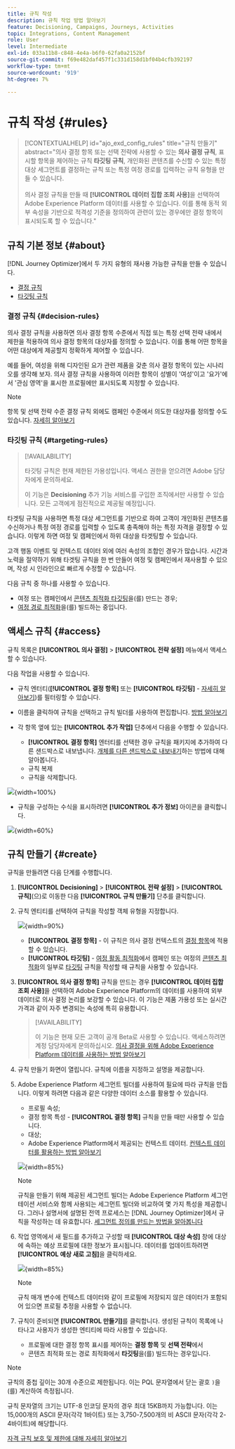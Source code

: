 ```yaml
---
title: 규칙 작성
description: 규칙 작업 방법 알아보기
feature: Decisioning, Campaigns, Journeys, Activities
topic: Integrations, Content Management
role: User
level: Intermediate
exl-id: 033a11b8-c848-4e4a-b6f0-62fa0a2152bf
source-git-commit: f69e482daf457f1c331d158d1bf04b4cfb392197
workflow-type: tm+mt
source-wordcount: '919'
ht-degree: 7%

---
```


# 규칙 작성 {#rules}

>[!CONTEXTUALHELP]
>id="ajo_exd_config_rules"
>title="규칙 만들기"
>abstract="의사 결정 항목 또는 선택 전략에 사용할 수 있는 **의사 결정 규칙**, 표시할 항목을 제어하는 규칙 **타깃팅 규칙**, 개인화된 콘텐츠를 수신할 수 있는 특정 대상 세그먼트를 결정하는 규칙 또는 특정 여정 경로를 입력하는 규칙 유형을 만들 수 있습니다.<br/><br/>의사 결정 규칙을 만들 때 **[!UICONTROL 데이터 집합 조회 사용]**&#x200B;을 선택하여 Adobe Experience Platform 데이터를 사용할 수 있습니다. 이를 통해 동적 외부 속성을 기반으로 적격성 기준을 정의하여 관련이 있는 경우에만 결정 항목이 표시되도록 할 수 있습니다."

## 규칙 기본 정보 {#about}

[!DNL Journey Optimizer]에서 두 가지 유형의 재사용 가능한 규칙을 만들 수 있습니다.

* [결정 규칙](#decision-rules)
* [타깃팅 규칙](#targeting-rules)

### 결정 규칙 {#decision-rules}

의사 결정 규칙을 사용하면 의사 결정 항목 수준에서 직접 또는 특정 선택 전략 내에서 제한을 적용하여 의사 결정 항목의 대상자를 정의할 수 있습니다. 이를 통해 어떤 항목을 어떤 대상에게 제공할지 정확하게 제어할 수 있습니다.

예를 들어, 여성을 위해 디자인된 요가 관련 제품을 갖춘 의사 결정 항목이 있는 시나리오를 생각해 보자. 의사 결정 규칙을 사용하여 이러한 항목이 성별이 &#39;여성&#39;이고 &#39;요가&#39;에서 &#39;관심 영역&#39;을 표시한 프로필에만 표시되도록 지정할 수 있습니다.

>[!NOTE]
>
>항목 및 선택 전략 수준 결정 규칙 외에도 캠페인 수준에서 의도한 대상자를 정의할 수도 있습니다. [자세히 알아보기](../campaigns/create-campaign.md#audience)

### 타깃팅 규칙 {#targeting-rules}

>[!AVAILABILITY]
>
>타깃팅 규칙은 현재 제한된 가용성입니다. 액세스 권한을 얻으려면 Adobe 담당자에게 문의하세요.
>
>이 기능은 **Decisioning** 추가 기능 서비스를 구입한 조직에서만 사용할 수 있습니다. 모든 고객에게 점진적으로 제공될 예정입니다.

타겟팅 규칙을 사용하면 특정 대상 세그먼트를 기반으로 하여 고객이 개인화된 콘텐츠를 수신하거나 특정 여정 경로를 입력할 수 있도록 충족해야 하는 특정 자격을 결정할 수 있습니다. 이렇게 하면 여정 및 캠페인에서 하위 대상을 타겟팅할 수 있습니다.

고객 행동 이벤트 및 컨텍스트 데이터 외에 여러 속성의 조합인 경우가 많습니다. 시간과 노력을 절약하기 위해 타겟팅 규칙을 한 번 만들어 여정 및 캠페인에서 재사용할 수 있으며, 작성 시 인라인으로 빠르게 수정할 수 있습니다.

다음 규칙 중 하나를 사용할 수 있습니다.

* 여정 또는 캠페인에서 [콘텐츠 최적화 타깃팅](../campaigns/campaigns-message-optimization.md#targeting)을(를) 만드는 경우;
* [여정 경로 최적화](../building-journeys/optimize.md#targeting)을(를) 빌드하는 중입니다.

## 액세스 규칙 {#access}

규칙 목록은 **[!UICONTROL 의사 결정]** > **[!UICONTROL 전략 설정]** 메뉴에서 액세스할 수 있습니다.

다음 작업을 사용할 수 있습니다.

* 규칙 엔터티(**[!UICONTROL 결정 항목]** 또는 **[!UICONTROL 타깃팅]** - [자세히 알아보기](#about))를 필터링할 수 있습니다.

* 이름을 클릭하여 규칙을 선택하고 규칙 빌더를 사용하여 편집합니다. [방법 알아보기](#create)

* 각 항목 옆에 있는 **[!UICONTROL 추가 작업]** 단추에서 다음을 수행할 수 있습니다.

   * **[!UICONTROL 결정 항목]** 엔터티를 선택한 경우 규칙을 패키지에 추가하여 다른 샌드박스로 내보냅니다. [개체를 다른 샌드박스로 내보내기](../configuration/copy-objects-to-sandbox.md)하는 방법에 대해 알아봅니다.
   * 규칙 복제
   * 규칙을 삭제합니다.

![](assets/rules-list.png){width=100%}

* 규칙을 구성하는 수식을 표시하려면 **[!UICONTROL 추가 정보]** 아이콘을 클릭합니다.

![](assets/rule-formula.png){width=60%}

## 규칙 만들기 {#create}

규칙을 만들려면 다음 단계를 수행합니다.

1. **[!UICONTROL Decisioning]** > **[!UICONTROL 전략 설정]** > **[!UICONTROL 규칙]**(으)로 이동한 다음 **[!UICONTROL 규칙 만들기]** 단추를 클릭합니다.

1. 규칙 엔티티를 선택하여 규칙을 작성할 객체 유형을 지정합니다.

   ![](assets/rules-select-entity.png){width=90%}

   * **[!UICONTROL 결정 항목]** - 이 규칙은 의사 결정 컨텍스트의 [결정 항목](#decision-rules)에 적용할 수 있습니다.
   * **[!UICONTROL 타깃팅]** - [여정 활동 최적화](#targeting-rules)에서 캠페인 또는 여정의 [콘텐츠 최적화](../campaigns/campaigns-message-optimization.md#targeting)의 일부로 [타깃팅](../building-journeys/optimize.md#targeting) 규칙을 작성할 때 규칙을 사용할 수 있습니다.

1. **[!UICONTROL 의사 결정 항목]** 규칙을 만드는 경우 **[!UICONTROL 데이터 집합 조회 사용]**&#x200B;을 선택하여 Adobe Experience Platform의 데이터를 사용하여 외부 데이터로 의사 결정 논리를 보강할 수 있습니다. 이 기능은 제품 가용성 또는 실시간 가격과 같이 자주 변경되는 속성에 특히 유용합니다.

   >[!AVAILABILITY]
   >
   >이 기능은 현재 모든 고객이 공개 Beta로 사용할 수 있습니다. 액세스하려면 계정 담당자에게 문의하십시오. [의사 결정을 위해 Adobe Experience Platform 데이터를 사용하는 방법 알아보기](../experience-decisioning/aep-data-exd.md)

1. 규칙 만들기 화면이 열립니다. 규칙에 이름을 지정하고 설명을 제공합니다.

1. Adobe Experience Platform 세그먼트 빌더를 사용하여 필요에 따라 규칙을 만듭니다. 이렇게 하려면 다음과 같은 다양한 데이터 소스를 활용할 수 있습니다.
   * 프로필 속성;
   * 결정 항목 특성 - **[!UICONTROL 결정 항목]** 규칙을 만들 때만 사용할 수 있습니다.
   * 대상;
   * Adobe Experience Platform에서 제공되는 컨텍스트 데이터. [컨텍스트 데이터를 활용하는 방법 알아보기](context-data.md)

   ![](assets/decision-rules-build.png){width=85%}

   >[!NOTE]
   >
   >규칙을 만들기 위해 제공된 세그먼트 빌더는 Adobe Experience Platform 세그먼테이션 서비스와 함께 사용되는 세그먼트 빌더와 비교하여 몇 가지 특성을 제공합니다. 그러나 설명서에 설명된 전역 프로세스는 [!DNL Journey Optimizer]에서 규칙을 작성하는 데 유효합니다. [세그먼트 정의를 만드는 방법을 알아봅니다](../audience/creating-a-segment-definition.md)

1. 작업 영역에서 새 필드를 추가하고 구성할 때 **[!UICONTROL 대상 속성]** 창에 대상에 속하는 예상 프로필에 대한 정보가 표시됩니다. 데이터를 업데이트하려면 **[!UICONTROL 예상 새로 고침]**&#x200B;을 클릭하세요.

   ![](assets/decision-rule-audience-properties.png){width=85%}

   >[!NOTE]
   >
   >규칙 매개 변수에 컨텍스트 데이터와 같이 프로필에 저장되지 않은 데이터가 포함되어 있으면 프로필 추정을 사용할 수 없습니다.

1. 규칙이 준비되면 **[!UICONTROL 만들기]**&#x200B;를 클릭합니다. 생성된 규칙이 목록에 나타나고 사용자가 생성한 엔티티에 따라 사용할 수 있습니다.

   * 프로필에 대한 결정 항목 표시를 제어하는 **결정 항목** 및 **선택 전략**&#x200B;에서
   * 콘텐츠 최적화 또는 경로 최적화에서 **타깃팅**&#x200B;을(를) 빌드하는 경우입니다.

>[!NOTE]
>
>규칙의 중첩 깊이는 30개 수준으로 제한됩니다. 이는 PQL 문자열에서 닫는 괄호 `)`을(를) 계산하여 측정됩니다.
>
>규칙 문자열의 크기는 UTF-8 인코딩 문자의 경우 최대 15KB까지 가능합니다. 이는 15,000개의 ASCII 문자(각각 1바이트) 또는 3,750-7,500개의 비 ASCII 문자(각각 2-4바이트)에 해당합니다.
>
>[자격 규칙 보호 및 제한에 대해 자세히 알아보기](decisioning-guardrails.md#eligibility-rules)
